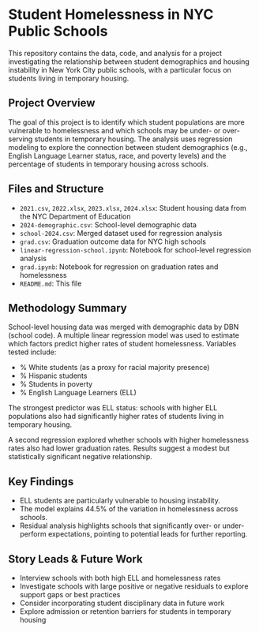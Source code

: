 # Student Homelessness in NYC Public Schools

This repository contains the data, code, and analysis for a project investigating the relationship between student demographics and housing instability in New York City public schools, with a particular focus on students living in temporary housing.

## Project Overview

The goal of this project is to identify which student populations are more vulnerable to homelessness and which schools may be under- or over-serving students in temporary housing. The analysis uses regression modeling to explore the connection between student demographics (e.g., English Language Learner status, race, and poverty levels) and the percentage of students in temporary housing across schools.

## Files and Structure

- `2021.csv`, `2022.xlsx`, `2023.xlsx`, `2024.xlsx`: Student housing data from the NYC Department of Education
- `2024-demographic.csv`: School-level demographic data
- `school-2024.csv`: Merged dataset used for regression analysis
- `grad.csv`: Graduation outcome data for NYC high schools
- `linear-regression-school.ipynb`: Notebook for school-level regression analysis
- `grad.ipynb`: Notebook for regression on graduation rates and homelessness
- `README.md`: This file

## Methodology Summary

School-level housing data was merged with demographic data by DBN (school code). A multiple linear regression model was used to estimate which factors predict higher rates of student homelessness. Variables tested include:

- % White students (as a proxy for racial majority presence)
- % Hispanic students
- % Students in poverty
- % English Language Learners (ELL)

The strongest predictor was ELL status: schools with higher ELL populations also had significantly higher rates of students living in temporary housing.

A second regression explored whether schools with higher homelessness rates also had lower graduation rates. Results suggest a modest but statistically significant negative relationship.

## Key Findings

- ELL students are particularly vulnerable to housing instability.
- The model explains 44.5% of the variation in homelessness across schools.
- Residual analysis highlights schools that significantly over- or under-perform expectations, pointing to potential leads for further reporting.

## Story Leads & Future Work

- Interview schools with both high ELL and homelessness rates
- Investigate schools with large positive or negative residuals to explore support gaps or best practices
- Consider incorporating student disciplinary data in future work
- Explore admission or retention barriers for students in temporary housing
